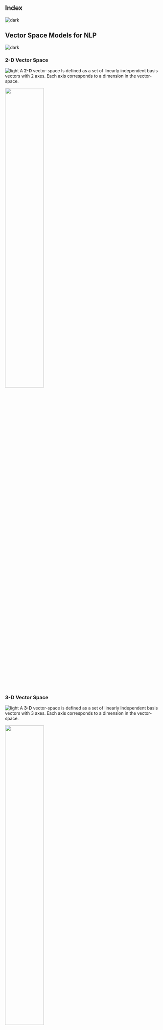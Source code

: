 ## Index
![dark](https://user-images.githubusercontent.com/12748752/132402918-976c6cc7-cc94-4267-9513-b3937504eb63.png)

## Vector Space Models for NLP
![dark](https://user-images.githubusercontent.com/12748752/132402918-976c6cc7-cc94-4267-9513-b3937504eb63.png)

### 2-D Vector Space
![light](https://user-images.githubusercontent.com/12748752/132402912-1a2a215e-de2f-4536-b28e-e75197136af9.png)
A **2-D** vector-space Is defined as a set of linearly independent basis vectors with 2 axes. Each axis corresponds to a dimension in the vector-space. 

<img src="https://user-images.githubusercontent.com/12748752/186020910-9eeae053-e951-434a-9f3e-ac812fbbf05a.png" width=50%/>

### 3-D Vector Space
![light](https://user-images.githubusercontent.com/12748752/132402912-1a2a215e-de2f-4536-b28e-e75197136af9.png)
A **3-D** vector-space is defined as a set of linearly Independent basis vectors with 3 axes. Each axis corresponds to a dimension in the vector-space.

<img src="https://user-images.githubusercontent.com/12748752/186029942-00189cf6-bb7a-4f0d-97fe-04d71b1d203f.png" width=50%/>

Linearly independent vectors of size **N** will result in **N**-dimensional axes which are mutually orthogonal to each other. 

### Vector Space model for Words
![light](https://user-images.githubusercontent.com/12748752/132402912-1a2a215e-de2f-4536-b28e-e75197136af9.png)
Let us assume that the words in a corpus are considered as linearly independent basis vectors. If a corpus contains 1 words which are linearly independent, then every word represents an axis in the continuous vector space R. Each word takes an independent axis which is orthogonal to other words/axes. Then will contain | axes.

#### Examples
1. The vocabulary size of emma corpus is 7079) If we plot all the words in the real space R, we get 7079 axes
2. The vocabulary size of Google News Corpus corpus is 3 million. If we plot all the words in the real space R, we get 3 million axes

Suppose if you are having about 300 words, all 300 words are **independent** and they have no relation to each other(considered as **_linearly independent vectors_**); that means if I do a dot product of word **a** and **b** that result would be going to be **0**. So, again we will be using the notation of **|v|** this length of your vocabulary if you consider all of them as linear and then all the vectors related to the words in the vocabulary or linearly independent. And they do not have a linear relationship with each other and they are represented in the
continuous vector spacer. 

### DOCUMENT VECTOR SPACE MODEL
![light](https://user-images.githubusercontent.com/12748752/132402912-1a2a215e-de2f-4536-b28e-e75197136af9.png)
* Vector space models are used to represent words in a continuous vector space **R**.
* Combination of Terms represent a document vector in the word vector space.
* Very high dimensional space - several million axes, representing terms and several million documents containing several terms

#### EXAMPLE BINARY INCIDENCE MATRIX
Let us consider three words - **good**, **car**, **mechanic** and we will represent these words in a 3-D vector space

| |good|car|mechanic|
|----|----|---|----|
|D1|1|1|1|
|D2|1|0|1|
|D3|0|1|1|



